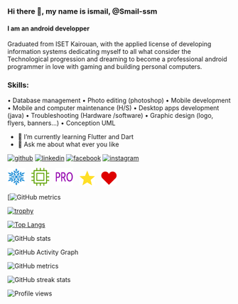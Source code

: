 ### Hi there 👋, my name is ismail, @Smail-ssm
#### I am an android developper 
Graduated from ISET Kairouan, with the applied license of developing information systems dedicating myself to all what consider the Technological progression and dreaming to become a professional android programmer in love with gaming and building personal computers.

### Skills: 
  • Database management 
  • Photo editing (photoshop) 
  • Mobile development 
  • Mobile and computer maintenance (H/S) 
  • Desktop apps development (java) 
  • Troubleshooting (Hardware  /software) 
  • Graphic design (logo, flyers,  banners…) 
  • Conception UML

- 🌱 I’m currently learning Flutter and Dart 
- 💬 Ask me about what ever you like  


[<img src='https://cdn.jsdelivr.net/npm/simple-icons@3.0.1/icons/github.svg' alt='github' height='40'>](https://github.com/Smail-ssm)  [<img src='https://cdn.jsdelivr.net/npm/simple-icons@3.0.1/icons/linkedin.svg' alt='linkedin' height='40'>](https://www.linkedin.com/in/ismail-m-a2305b135/)  [<img src='https://cdn.jsdelivr.net/npm/simple-icons@3.0.1/icons/facebook.svg' alt='facebook' height='40'>](https://www.facebook.com/smailssm)  [<img src='https://cdn.jsdelivr.net/npm/simple-icons@3.0.1/icons/instagram.svg' alt='instagram' height='40'>](https://www.instagram.com/69_smail_/)  

<a href='https://archiveprogram.github.com/'><img src='https://raw.githubusercontent.com/acervenky/animated-github-badges/master/assets/acbadge.gif' width='40' height='40'></a> <a href='https://docs.github.com/en/developers'><img src='https://raw.githubusercontent.com/acervenky/animated-github-badges/master/assets/devbadge.gif' width='40' height='40'></a> <a href='https://github.com/pricing'><img src='https://raw.githubusercontent.com/acervenky/animated-github-badges/master/assets/pro.gif' width='40' height='40'></a> <a href='https://stars.github.com/'><img src='https://raw.githubusercontent.com/acervenky/animated-github-badges/master/assets/starbadge.gif' width='35' height='35'></a> <a href='https://docs.github.com/en/github/supporting-the-open-source-community-with-github-sponsors'><img src='https://raw.githubusercontent.com/acervenky/animated-github-badges/master/assets/sponsorbadge.gif' width='35' height='35'></a> 

[![GitHub metrics](https://metrics.lecoq.io/Smail-ssm)  

[![trophy](https://github-profile-trophy.vercel.app/?username=Smail-ssm)](https://github.com/ryo-ma/github-profile-trophy)

[![Top Langs](https://github-readme-stats.vercel.app/api/top-langs/?username=Smail-ssm)](https://github.com/anuraghazra/github-readme-stats)

![GitHub stats](https://github-readme-stats.vercel.app/api?username=Smail-ssm&show_icons=true&count_private=true)  

![GitHub Activity Graph](https://activity-graph.herokuapp.com/graph?username=Smail-ssm)  

![GitHub metrics](https://metrics.lecoq.io/Smail-ssm)  


![GitHub streak stats](https://github-readme-streak-stats.herokuapp.com/?user=Smail-ssm)  

![Profile views](https://gpvc.arturio.dev/Smail-ssm)  
